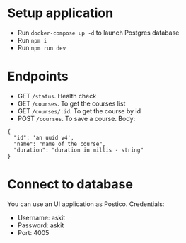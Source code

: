 # Setup application
- Run `docker-compose up -d` to launch Postgres database
- Run `npm i`
- Run `npm run dev`

# Endpoints
- GET `/status`. Health check
- GET `/courses`. To get the courses list
- GET `/courses/:id`. To get the course by id
- POST `/courses`. To save a course. Body: 
```
{
  "id": 'an uuid v4',
  "name": "name of the course",
  "duration": "duration in millis - string"
}
```

# Connect to database
You can use an UI application as Postico. Credentials:
- Username: askit
- Password: askit
- Port: 4005